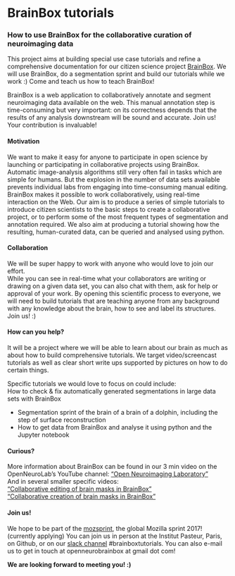 # BrainBox tutorials  

### How to use BrainBox for the collaborative curation of neuroimaging data  


This project aims at building special use case tutorials and refine a comprehensive documentation for our citizen science project [BrainBox](http://brainbox.pasteur.fr/). We will use BrainBox, do a segmentation sprint and build our tutorials while we work :) Come and teach us how to teach BrainBox!  
 
BrainBox is a web application to collaboratively annotate and segment neuroimaging data available on the web. This manual annotation step is time-consuming but very important: on its correctness depends that the results of any analysis downstream will be sound and accurate. Join us! Your contribution is invaluable!  


#### Motivation  

We want to make it easy for anyone to participate in open science by launching or participating in collaborative projects using BrainBox. Automatic image-analysis algorithms still very often fail in tasks which are simple for humans. But the explosion in the number of data sets available prevents individual labs from engaging into time-consuming manual editing.  
BrainBox makes it possible to work collaboratively, using real-time interaction on the Web. Our aim is to produce a series of simple tutorials to introduce citizen scientists to the basic steps to create a collaborative project, or to perform some of the most frequent types of segmentation and annotation required. We also aim at producing a tutorial showing how the resulting, human-curated data, can be queried and analysed using python.  
 
 
#### Collaboration  

We will be super happy to work with anyone who would love to join our effort.  
While you can see in real-time what your collaborators are writing or drawing on a given data set, you can also chat with them, ask for help or approval of your work. By opening this scientific process to everyone, we will need to build tutorials that are teaching anyone from any background with any knowledge about the brain, how to see and label its structures. Join us! :)  
 
 
#### How can you help?

It will be a project where we will be able to learn about our brain as much as about how to build comprehensive tutorials. We target video/screencast tutorials as well as clear short write ups supported by pictures on how to do certain things.  
 
Specific tutorials we would love to focus on could include:  
  How to check & fix automatically generated segmentations in large data sets with BrainBox  
 - Segmentation sprint of the brain of a brain of a dolphin, including the step of surface reconstruction  
 - How to get data from BrainBox and analyse it using python and the Jupyter notebook  
 
 
#### Curious?  

More information about BrainBox can be found in our 3 min video on the OpenNeuroLab’s YouTube channel: [“Open Neuroimaging Laboratory”](https://m.youtube.com/watch?v=kwsLoVKnw24)  
And in several smaller specific videos:  
[“Collaborative editing of brain masks in BrainBox”](https://m.youtube.com/watch?v=bFHXS-lya5M)  
[“Collaborative creation of brain masks in BrainBox”](https://m.youtube.com/watch?v=mN0vGpy5kFg)  
 
 
#### Join us!  

We hope to be part of the [mozsprint](https://mozilla.github.io/global-sprint/projects/), the global Mozilla sprint 2017! (currently applying) You can join us in person at the Institut Pasteur, Paris, on Github, or on our [slack channel](https://brainhack-slack-invite.herokuapp.com/) #brainboxtutorials. You can also e-mail us to get in touch at openneurobrainbox at gmail dot com!  
 
 

**We are looking forward to meeting you! :)**  


